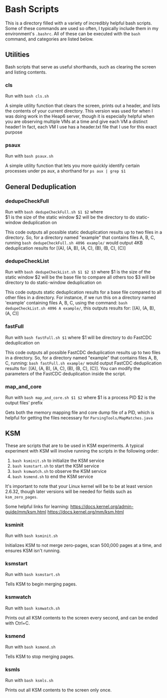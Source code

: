 # Bash Scripts
This is a directory filled with a variety of incredibly helpful bash scripts. Some of these commands are used so often, I typically include them in my environment's `.bashrc`. All of these can be executed with the `bash` command, and categories are listed below.

## Utilities
Bash scripts that serve as useful shorthands, such as clearing the screen and listing contents.

### cls
Run with `bash cls.sh`  

A simple utility function that clears the screen, prints out a header, and lists the contents of your current directory. This version was used for when I was doing work in the Heap6 server, though it is especially helpful when you are observing multiple VMs at a time and give each VM a distinct header! In fact, each VM I use has a header.txt file that I use for this exact purpose

### psaux
Run with `bash psaux.sh`  

A simple utility function that lets you more quickly identify certain processes under ps aux, a shorthand for `ps aux | grep $1`

## General Deduplication

### dedupeCheckFull
Run with `bash dedupeCheckFull.sh $1 $2` where  
$1 is the size of the static window
$2 will be the directory to do static-window deduplication on 

This code outputs all possible static deduplication results up to two files in a directory. So, for a directory named "example" that contains files A, B, C, running `bash dedupeCheckFull.sh 4096 example/` would output 4KB deduplication results for [(A), (A, B), (A, C), (B), (B, C), (C)]

### dedupeCheckList
Run with `bash dedupeCheckList.sh $1 $2 $3` where
$1 is the size of the static window
$2 will be the base file to compare all others too
$3 will be directory to do static-window deduplication on

This code outputs static deduplication results for a base file compared to all other files in a directory. For instance, if we run this on a directory named 'example' containing files A, B, C, using the command: `bash dedupeCheckList.sh 4096 A example/`, this outputs results for: [(A), (A, B), (A, C)]

### fastFull
Run with `bash fastFull.sh $1` where
$1 will be directory to do FastCDC deduplication on

This code outputs all possible FastCDC deduplication results up to two files in a directory. So, for a directory named "example" that contains files A, B, C, running: `bash fastFull.sh example/` would output FastCDC deduplication results for: [(A), (A, B), (A, C), (B), (B, C), (C)]. You can modify the parameters of the FastCDC deduplication inside the script.

### map_and_core
Run with `bash map_and_core.sh $1 $2` where
$1 is a process PID
$2 is the output files' prefix

Gets both the memory mapping file and core dump file of a PID, which is helpful for getting the files necessary for `ParsingTools/MapMatches.java`


## KSM
These are scripts that are to be used in KSM experiments. A typical experiment with KSM will involve running the scripts in the following order:
1) `bash ksminit.sh` to initialize the KSM service
2) `bash ksmstart.sh` to start the KSM service
3) `bash ksmwatch.sh` to observe the KSM service
4) `bash ksmend.sh` to end the KSM service

It's important to note that your Linux kernel will be to be at least version 2.6.32, though later versions will be needed for fields such as `ksm_zero_pages`.

Some helpful links for learning:
https://docs.kernel.org/admin-guide/mm/ksm.html
https://docs.kernel.org/mm/ksm.html

### ksminit
Run with `bash ksminit.sh`

Initializes KSM to not merge zero-pages, scan 500,000 pages at a time, and ensures KSM isn't running.

### ksmstart
Run with `bash ksmstart.sh`

Tells KSM to begin merging pages.

### ksmwatch
Run with `bash ksmwatch.sh`

Prints out all KSM contents to the screen every second, and can be ended with Ctrl+C.

### ksmend
Run with `bash ksmend.sh`

Tells KSM to stop merging pages.

### ksmls
Run with `bash ksmls.sh`

Prints out all KSM contents to the screen only once.